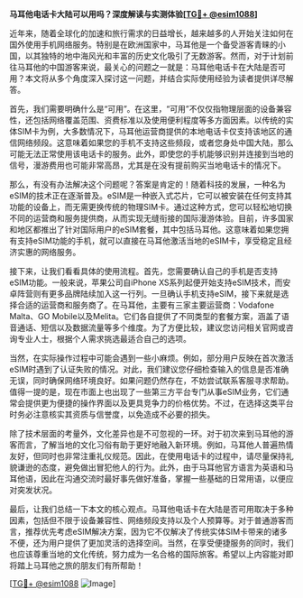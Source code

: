 **马耳他电话卡大陆可以用吗？深度解读与实测体验[[TG💪+ @esim1088](https://t.me/s/esim1088)]**

近年来，随着全球化的加速和旅行需求的日益增长，越来越多的人开始关注如何在国外使用手机网络服务。特别是在欧洲国家中，马耳他是一个备受游客青睐的小国，以其独特的地中海风光和丰富的历史文化吸引了无数游客。然而，对于计划前往马耳他的中国游客来说，最关心的问题之一就是：马耳他电话卡在大陆是否可用？本文将从多个角度深入探讨这一问题，并结合实际使用经验为读者提供详尽解答。

首先，我们需要明确什么是“可用”。在这里，“可用”不仅仅指物理层面的设备兼容性，还包括网络覆盖范围、资费标准以及使用便利程度等多方面因素。以传统的实体SIM卡为例，大多数情况下，马耳他运营商提供的本地电话卡仅支持该地区的通信网络频段。这意味着如果您的手机不支持这些频段，或者您身处中国大陆，那么可能无法正常使用该电话卡的服务。此外，即使您的手机能够识别并连接到当地的信号，漫游费用也可能非常高昂，尤其是在没有提前购买当地电话卡的情况下。

那么，有没有办法解决这个问题呢？答案是肯定的！随着科技的发展，一种名为eSIM的技术正在逐渐普及。eSIM是一种嵌入式芯片，它可以被安装在任何支持其功能的设备上，而无需更换传统的物理SIM卡。通过这种方式，您可以轻松地切换不同的运营商和服务提供商，从而实现无缝衔接的国际漫游体验。目前，许多国家和地区都推出了针对国际用户的eSIM套餐，其中包括马耳他。这意味着如果您拥有支持eSIM功能的手机，就可以直接在马耳他激活当地的eSIM卡，享受稳定且经济实惠的网络服务。

接下来，让我们看看具体的使用流程。首先，您需要确认自己的手机是否支持eSIM功能。一般来说，苹果公司自iPhone XS系列起便开始支持eSIM技术，而安卓阵营则有更多品牌陆续加入这一行列。一旦确认手机支持eSIM，接下来就是选择合适的运营商和服务商了。在马耳他，主要有三家主要运营商：Vodafone Malta、GO Mobile以及Melita。它们各自提供了不同类型的套餐方案，涵盖了语音通话、短信以及数据流量等多个维度。为了方便比较，建议您访问相关官网或咨询专业人士，根据个人需求挑选最适合自己的选项。

当然，在实际操作过程中可能会遇到一些小麻烦。例如，部分用户反映在首次激活eSIM时遇到了认证失败的情况。对此，我们建议您仔细检查输入的信息是否准确无误，同时确保网络环境良好。如果问题仍然存在，不妨尝试联系客服寻求帮助。值得一提的是，现在市面上也出现了一些第三方平台专门从事eSIM业务，它们通常会提供更为便捷的操作界面以及更具竞争力的价格优势。不过，在选择这类平台时务必注意核实其资质与信誉度，以免造成不必要的损失。

除了技术层面的考量外，文化差异也是不可忽视的一环。对于初次来到马耳他的游客而言，了解当地的文化习俗有助于更好地融入新环境。例如，马耳他人普遍热情友好，但同时也非常注重礼仪规范。因此，在使用电话卡的过程中，请尽量保持礼貌谦逊的态度，避免做出冒犯他人的行为。此外，由于马耳他官方语言为英语和马耳他语，因此在沟通交流时最好事先做好准备，掌握一些基础的日常用语，以便应对突发状况。

最后，让我们总结一下本文的核心观点。马耳他电话卡在大陆是否可用取决于多种因素，包括但不限于设备兼容性、网络频段支持以及个人预算等。对于普通游客而言，推荐优先考虑eSIM解决方案，因为它不仅解决了传统实体SIM卡带来的诸多不便，还为用户提供了更加灵活的选择空间。当然，在享受便捷服务的同时，我们也应该尊重当地的文化传统，努力成为一名合格的国际旅客。希望以上内容能对即将踏上马耳他之旅的朋友们有所帮助！

[[TG💪+ @esim1088](https://t.me/s/esim1088) ![Image](https://i.postimg.cc/4NQfJmqS/Snipaste-2025-05-13-00-14-12.png)]